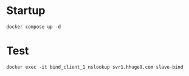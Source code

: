 # Startup

```
docker compose up -d
```

# Test

```
docker exec -it bind_client_1 nslookup svr1.hhuge9.com slave-bind
```

